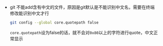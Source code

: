 - git 不能add含有中文的文件，原因是git默认是不能识别中文名，需要在终端修改能识别中文才行

  ```bash
  git config --global core.quotepath false
  ```

  `core.quotepath`设为false的话，就不会对`0x80`以上的字符进行quote，中文正常显示

